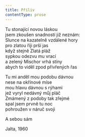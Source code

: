```yaml
---
title: Příliv
contentType: prose
---
```


<section>

Tu stonající novou láskou  
jsem zkoušen snadností již neznám:  
Slunce na kazatelně vzdálené hory  
pro zlatou říji prší jas  
když stejně Zlatá pláž  
sypkou odezvu mu vrací  
a zelený Mischor vrhá stíny  
abych to viděl zpod přivřených řas

Tu mi anděl mou podobu dávnou  
nese na okřínové míse  
mou hlavu dávnou s rýhami  
jež vyryl nedávný můj pláč  
Zmámený z podoby tak zřejmé  
spal jsem prvně tu noc  
pohroužen v náruč svoji

A sebou sám

Jalta, 1960

</section>
